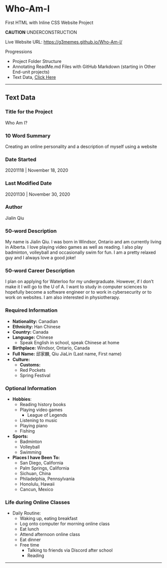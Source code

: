 # Who-Am-I
First HTML with Inline CSS Website Project

**CAUTION** UNDERCONSTRUCTION

Live Website URL: https://g3memes.github.io/Who-Am-I/

Progressions
- Project Folder Structure
- Annotating ReadMe.md Files with GitHub Markdown (starting in Other End-unit projects)
- Text Data, <a href="https://github.com/G3memes/Who-Am-I#text-data">Click Here</a>

---

## Text Data

### Title for the Project
Who Am I?

### 10 Word Summary
Creating an online personality and a description of myself using a website

### Date Started
20201118 | November 18, 2020

### Last Modified Date
20201130 | November 30, 2020

### Author
Jialin Qiu

### 50-word Description
My name is Jialin Qiu.  I was born in Windsor, Ontario and am currently living in Alberta.
I love playing video games as well as reading. I also play badminton, volleyball and occasionally swim for fun.
I am a pretty relaxed guy and I always love a good joke!

### 50-word Career Description
I plan on applying for Waterloo for my undergraduate. However, if I don’t make it I will go to the U of A.
I want to study in computer sciences to hopefully become a software engineer or to work in cybersecurity
or to work on websites. I am also interested in physiotherapy.

### Required Information
- __Nationality:__ Canadian
- __Ethnicity:__ Han Chinese
- __Country:__ Canada
- __Language:__ Chinese
  - Speak English in school, speak Chinese at home
- __Birthplace:__ Windsor, Ontario, Canada
- __Full Name:__ 邱家麟, Qiu JiaLin (Last name, First name)
- __Culture:__
  - __Customs:__
   - Red Pockets
   - Spring Festival

### Optional Information
- __Hobbies__:
  - Reading history books
  - Playing video games
    - League of Legends
  - Listening to music
  - Playing piano
  - Fishing
- __Sports:__
  - Badminton
  - Volleyball
  - Swimming
- __Places I have Been To:__
  - San Diego, California
  - Palm Springs, California
  - Sichuan, China
  - Philadelphia, Pennsylvania
  - Honolulu, Hawaii
  - Cancun, Mexico

### Life during Online Classes
- Daily Routine:
  - Waking up, eating breakfast
  - Log onto computer for morning online class
  - Eat lunch
  - Attend afternoon online class
  - Eat dinner
  - Free time
    - Talking to friends via Discord after school
    - Reading




---

